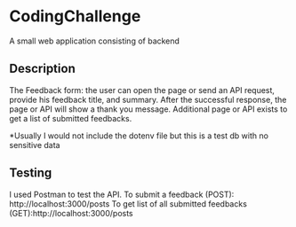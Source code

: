 # CodingChallenge
A small web application consisting of backend

## Description
The Feedback form: the user can open the page or send an API request,
provide his feedback title, and summary. After the successful response, the
page or API will show a thank you message. Additional page or API exists to
get a list of submitted feedbacks.

*Usually I would not include the dotenv file but this is a test db with no sensitive data

## Testing
I used Postman to test the API.
To submit a feedback (POST): http://localhost:3000/posts
To get list of all submitted feedbacks (GET):http://localhost:3000/posts
